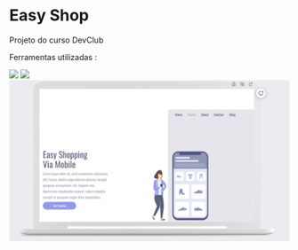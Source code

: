 <h1>Easy Shop</h1>


<p>Projeto do curso DevClub</p>

Ferramentas utilizadas :

<img src="https://img.shields.io/badge/HTML5-E34F26?style=for-the-badge&logo=html5&logoColor=white">
<img src="https://img.shields.io/badge/CSS3-1572B6?style=for-the-badge&logo=css3&logoColor=white">

<img src="https://raw.githubusercontent.com/KlyscSilva/shop-responsivo/4eb095139847b2e4a8f503d327a80c3b0513a137/img/shop.jpg">
